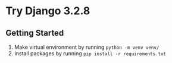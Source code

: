 # Try Django 3.2.8

## Getting Started
1. Make virtual environment by running `python -m venv venv/`
1. Install packages by running `pip install -r requirements.txt`